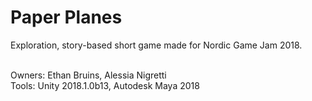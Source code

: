 # Paper Planes
Exploration, story-based short game made for Nordic Game Jam 2018.<br><br>

Owners: Ethan Bruins, Alessia Nigretti<br>
Tools: Unity 2018.1.0b13, Autodesk Maya 2018
